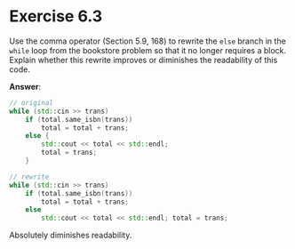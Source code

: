 # Exercise 6.3

Use the comma operator (Section 5.9, 168) to rewrite the `else` branch in the `while` loop from the bookstore problem so that it no longer requires a block. Explain whether this rewrite improves or diminishes the readability of this code.

**Answer**:

```cpp
// original
while (std::cin >> trans)
    if (total.same_isbn(trans))
        total = total + trans;
    else {
        std::cout << total << std::endl;
        total = trans;
    }
```

```cpp
// rewrite
while (std::cin >> trans)
    if (total.same_isbn(trans))
        total = total + trans;
    else
        std::cout << total << std::endl; total = trans;
```

Absolutely diminishes readability.